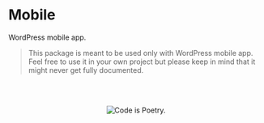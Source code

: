 # Mobile

WordPress mobile app.

> This package is meant to be used only with WordPress mobile app. Feel free to use it in your own project but please keep in mind that it might never get fully documented.

<br/><br/><p align="center"><img src="https://s.w.org/style/images/codeispoetry.png?1" alt="Code is Poetry." /></p>
